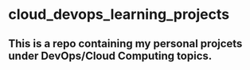# cloud_devops_learning_projects

## This is a repo containing my personal projcets under DevOps/Cloud Computing topics. 

